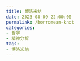 ```yaml
---
title: 博洛米结
date: 2023-08-09 22:00:00
permalink: /borromean-knot
categories:
- 哲学
- 精神分析
tags:
- 博洛米结
---
```

